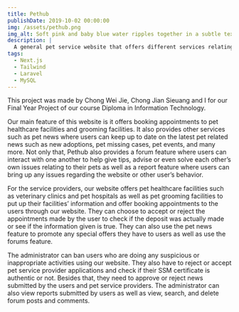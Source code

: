 ```yaml
---
title: Pethub
publishDate: 2019-10-02 00:00:00
img: /assets/pethub.png
img_alt: Soft pink and baby blue water ripples together in a subtle texture.
description: |
  A general pet service website that offers different services relating to pets.
tags:
  - Next.js
  - Tailwind
  - Laravel
  - MySQL
---
```


This project was made by Chong Wei Jie, Chong Jian Sieuang and I for our Final Year Project of our course Diploma in Information Technology.

Our main feature of this website is it offers booking appointments to pet healthcare facilities and grooming facilities. It also provides other services such as pet news where users can keep up to date on the latest pet related news such as new adoptions, pet missing cases, pet events, and many more. Not only that, Pethub also provides a forum feature where users can interact with one another to help give tips, advise or even solve each other’s own issues relating to their pets as well as a report feature where users can bring up any issues regarding the website or other user’s behavior.

For the service providers, our website offers pet healthcare facilities such as veterinary clinics and pet hospitals as well as pet grooming facilities to put up their facilities’ information and offer booking appointments to the users through our website. They can choose to accept or reject the appointments made by the user to check if the deposit was actually made or see if the information given is true. They can also use the pet news feature to promote any special offers they have to users as well as use the forums feature.

The administrator can ban users who are doing any suspicious or inappropriate activities using our website. They also have to reject or accept pet service provider applications and check if their SSM certificate is authentic or not. Besides that, they need to approve or reject news submitted by the users and pet service providers. The administrator can also view reports submitted by users as well as view, search, and delete forum posts and comments.
